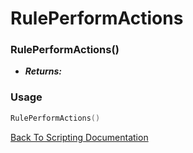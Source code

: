 # RulePerformActions

### RulePerformActions()
- ***Returns:*** 

### Usage

```Lua
RulePerformActions()
```


[Back To Scripting Documentation](../README.md)
